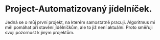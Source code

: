 # Project-Automatizovaný jídelníček.

Jedná se o můj první projekt, na kterém samostatně pracuji. Algoritmus mi měl pomáhat při stavění jídělníčkům, ale to již není aktuální. Proto směřuji svojí pozornost k jiným projektům. 

